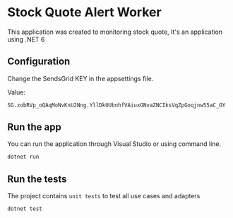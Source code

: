 # Stock Quote Alert Worker

This application was created to monitoring stock quote, It's an application using .NET 6

## Configuration

Change the SendsGrid KEY in the appsettings file.

Value:
```bash
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
```

## Run the app

You can run the application through Visual Studio or using command line.

```bash
dotnet run
```

## Run the tests

The project contains `unit tests` to test all use cases and adapters

```bash
dotnet test
```